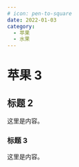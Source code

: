 ```yaml
---
# icon: pen-to-square
date: 2022-01-03
category:
  - 苹果
  - 水果
---
```


# 苹果 3

## 标题 2

这里是内容。

### 标题 3

这里是内容。
